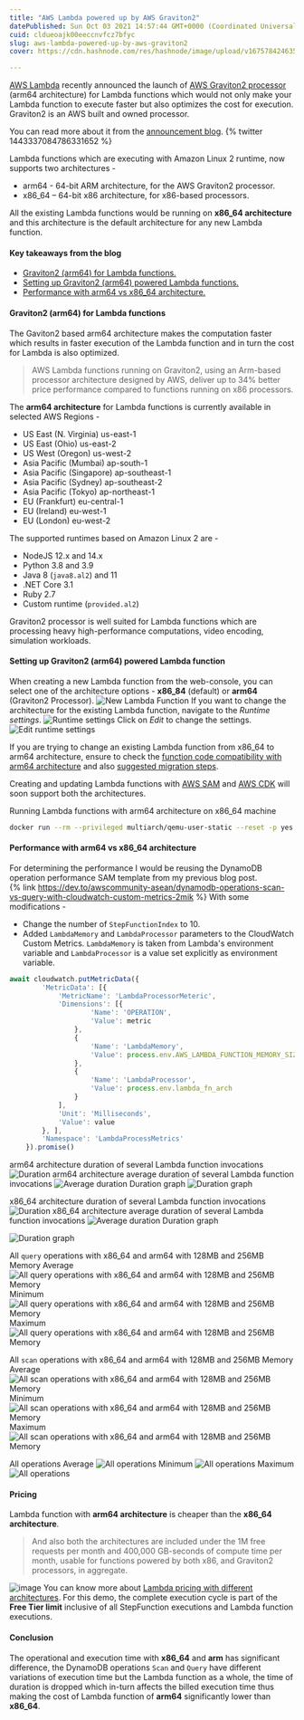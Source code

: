```yaml
---
title: "AWS Lambda powered up by AWS Graviton2"
datePublished: Sun Oct 03 2021 14:57:44 GMT+0000 (Coordinated Universal Time)
cuid: cldueoajk00eeccnvfcz7bfyc
slug: aws-lambda-powered-up-by-aws-graviton2
cover: https://cdn.hashnode.com/res/hashnode/image/upload/v1675784246350/963e3962-0daf-4c4e-a485-fce4fc8043dc.jpeg

---
```


[AWS Lambda](https://aws.amazon.com/lambda/) recently announced the launch of [AWS Graviton2 processor](https://aws.amazon.com/ec2/graviton/) (arm64 architecture) for Lambda functions which would not only make your Lambda function to execute faster but also optimizes the cost for execution. Graviton2 is an AWS built and owned processor.

You can read more about it from the [announcement blog](https://aws.amazon.com/blogs/aws/aws-lambda-functions-powered-by-aws-graviton2-processor-run-your-functions-on-arm-and-get-up-to-34-better-price-performance/).
{% twitter 1443337084786331652 %}

Lambda functions which are executing with Amazon Linux 2 runtime, now supports two architectures -
+ arm64 - 64-bit ARM architecture, for the AWS Graviton2 processor.
+ x86_64 – 64-bit x86 architecture, for x86-based processors.

All the existing Lambda functions would be running on **x86_64 architecture** and this architecture is the default architecture for any new Lambda function. 

#### Key takeaways from the blog
+ [Graviton2 (arm64) for Lambda functions.](#graviton2)
+ [Setting up Graviton2 (arm64) powered Lambda functions.](#setting-up-arm64)
+ [Performance with arm64 vs x86_64 architecture.](#arm64-vs-x86_64)

#### Graviton2 (arm64) for Lambda functions <a name="graviton2"></a>
The Gaviton2 based arm64 architecture makes the computation faster which results in faster execution of the Lambda function and in turn the cost for Lambda is also optimized. 

> AWS Lambda functions running on Graviton2, using an Arm-based processor architecture designed by AWS, deliver up to 34% better price performance compared to functions running on x86 processors. 

The **arm64 architecture** for Lambda functions is currently available in selected AWS Regions - 
+ US East (N. Virginia) us-east-1
+ US East (Ohio) us-east-2
+ US West (Oregon) us-west-2
+ Asia Pacific (Mumbai) ap-south-1
+ Asia Pacific (Singapore) ap-southeast-1
+ Asia Pacific (Sydney) ap-southeast-2
+ Asia Pacific (Tokyo) ap-northeast-1
+ EU (Frankfurt) eu-central-1
+ EU (Ireland) eu-west-1
+ EU (London) eu-west-2

The supported runtimes based on Amazon Linux 2 are -
+ NodeJS 12.x and 14.x
+ Python 3.8 and 3.9
+ Java 8 (`java8.al2`) and 11
+ .NET Core 3.1
+ Ruby 2.7
+ Custom runtime (`provided.al2`)

Graviton2 processor is well suited for Lambda functions which are processing heavy high-performance computations, video encoding, simulation workloads.

#### Setting up Graviton2 (arm64) powered Lambda function <a name="setting-up-arm64"></a>
When creating a new Lambda function from the web-console, you can select one of the architecture options - **x86_84** (default) or **arm64** (Graviton2 Processor).
![New Lambda Function](https://cdn.hashnode.com/res/hashnode/image/upload/v1675784191649/2e0ae763-cd9c-4543-b31a-e9c5c2542390.png)
If you want to change the architecture for the existing Lambda function, navigate to the *Runtime settings*.
![Runtime settings](https://cdn.hashnode.com/res/hashnode/image/upload/v1675784193796/2b938662-f275-413d-bc2a-96f2feac4e7c.png)
Click on *Edit* to change the settings.
![Edit runtime settings](https://cdn.hashnode.com/res/hashnode/image/upload/v1675784195109/8a4c0394-84ff-4abb-89fc-f07e6946cfd4.png)

If you are trying to change an existing Lambda function from x86_64 to arm64 architecture, ensure to check the [function code compatibility with arm64 architecture](https://docs.aws.amazon.com/lambda/latest/dg/foundation-arch.html#foundation-arch-considerations) and also [suggested migration steps](https://docs.aws.amazon.com/lambda/latest/dg/foundation-arch.html#foundation-arch-steps).

Creating and updating Lambda functions with [AWS SAM](https://aws.amazon.com/serverless/sam/) and [AWS CDK](https://aws.amazon.com/cdk/) will soon support both the architectures.

Running Lambda functions with arm64 architecture on x86_64 machine
```bash
docker run --rm --privileged multiarch/qemu-user-static --reset -p yes
```

#### Performance with arm64 vs x86_64 architecture <a name="arm64-vs-x86_64"></a>
For determining the performance I would be reusing the DynamoDB operation performance SAM template from my previous blog post.  
{% link https://dev.to/awscommunity-asean/dynamodb-operations-scan-vs-query-with-cloudwatch-custom-metrics-2mik %} 
With some modifications - 
+ Change the number of `StepFunctionIndex` to 10.
+ Added `LambdaMemory` and `LambdaProcessor` parameters to the CloudWatch Custom Metrics. `LambdaMemory` is taken from Lambda's environment variable and `LambdaProcessor` is a value set explicitly as environment variable. 
```JavaScript
await cloudwatch.putMetricData({
        'MetricData': [{
            'MetricName': 'LambdaProcessorMeteric',
            'Dimensions': [{
                    'Name': 'OPERATION',
                    'Value': metric
                },
                {
                    'Name': 'LambdaMemory',
                    'Value': process.env.AWS_LAMBDA_FUNCTION_MEMORY_SIZE
                },
                {
                    'Name': 'LambdaProcessor',
                    'Value': process.env.lambda_fn_arch
                }
            ],
            'Unit': 'Milliseconds',
            'Value': value
        }, ],
        'Namespace': 'LambdaProcessMetrics'
    }).promise()
```
<!--
StepFunction invocation 1 : x86_64 architecture with 128MB Memory.
Average ![StepFunction invocation 4](https://cdn.hashnode.com/res/hashnode/image/upload/v1675784197434/21c4ff31-0d6c-4c7b-8e09-15c7e5cafea1.png)
Minimum ![Minimum](https://cdn.hashnode.com/res/hashnode/image/upload/v1675784198566/7a86033c-3344-4d23-97e3-bac219b2cbfa.png) 
Maximum ![Maximum](https://cdn.hashnode.com/res/hashnode/image/upload/v1675784200781/c09cf5c1-535e-4423-b711-5dcd57b5edf4.png)

StepFunction invocation 2 : x86_64 architecture with 256MB Memory.
Average ![StepFunction invocation 4](https://cdn.hashnode.com/res/hashnode/image/upload/v1675784202897/09ebeae5-0d4f-43cf-b023-deed0fc6f54a.png) 
Minimum ![Minimum](https://cdn.hashnode.com/res/hashnode/image/upload/v1675784204054/3be50e55-de93-4b95-a229-cac751c89ebd.png) 
Maximum ![Maximum](https://cdn.hashnode.com/res/hashnode/image/upload/v1675784205187/df71968f-5eb5-4c81-88b8-8cb629ce5c7a.png)

StepFunction invocation 3 : arm64 architecture with 128MB Memory.
Average ![StepFunction invocation 4](https://cdn.hashnode.com/res/hashnode/image/upload/v1675784206351/f8923c8b-742f-4a4d-b1f1-382c9bce297a.png)
Minimum ![Minimum](https://cdn.hashnode.com/res/hashnode/image/upload/v1675784208401/8c5071b1-cef7-414f-9a71-771400da3626.png)
Maximum ![Maximum](https://cdn.hashnode.com/res/hashnode/image/upload/v1675784209878/0db435e2-a41b-43ad-b95a-7f23409c7a5c.png)

StepFunction invocation 4 : arm64 architecture with 256MB Memory.
Average ![StepFunction invocation 4](https://cdn.hashnode.com/res/hashnode/image/upload/v1675784211234/5f3d25e8-34a7-4dd4-83fe-f62c9b4778cb.png)
Minimum ![Minimum](https://cdn.hashnode.com/res/hashnode/image/upload/v1675784213233/e120ff44-9125-4dd3-86f7-00ed031981ef.png)
Maximum ![Maximum](https://cdn.hashnode.com/res/hashnode/image/upload/v1675784215222/ccfc37d3-442e-4267-93d3-266d8648e627.png)
-->

arm64 architecture duration of several Lambda function invocations
![Duration](https://cdn.hashnode.com/res/hashnode/image/upload/v1675784217506/f8801eeb-7dd6-4cbc-8fba-065893d35c4a.png)
arm64 architecture average duration of several Lambda function invocations
![Average duration](https://cdn.hashnode.com/res/hashnode/image/upload/v1675784219478/bde58df6-a57c-4d48-a1f4-c42285f9e43d.png)
Duration graph
![Duration graph](https://cdn.hashnode.com/res/hashnode/image/upload/v1675784221425/5b8048f0-a72c-458f-a8aa-030cfa8878c3.png)
 
x86_64 architecture duration of several Lambda function invocations
![Duration](https://cdn.hashnode.com/res/hashnode/image/upload/v1675784222612/4cdbdb35-19c2-4bf8-97ac-cabb6e57a7bf.png)
x86_64 architecture average duration of several Lambda function invocations
![Average duration](https://cdn.hashnode.com/res/hashnode/image/upload/v1675784224606/06ff5e19-8711-4489-a923-f9c148c526b0.png)
Duration graph
<!--![Duration graph](https://cdn.hashnode.com/res/hashnode/image/upload/v1675784225822/1acd3767-9cac-4211-9ee9-282e298654cd.png)-->
![Duration graph](https://cdn.hashnode.com/res/hashnode/image/upload/v1675784228194/e03c0fae-7170-4982-acdc-bfb3a30c595d.png)
 
All `query` operations with x86_64 and arm64 with 128MB and 256MB Memory
Average ![All query operations with x86_64 and arm64 with 128MB and 256MB Memory](https://cdn.hashnode.com/res/hashnode/image/upload/v1675784229584/a2ed9032-7727-4c94-9b9c-2100395d4a7d.png)  
Minimum ![All query operations with x86_64 and arm64 with 128MB and 256MB Memory](https://cdn.hashnode.com/res/hashnode/image/upload/v1675784230867/6f1fb19e-9bbf-49e7-b346-2d24303e311b.png)
Maximum ![All query operations with x86_64 and arm64 with 128MB and 256MB Memory](https://cdn.hashnode.com/res/hashnode/image/upload/v1675784232978/a0c07d02-9d42-428e-8662-3e659f0c1cd6.png) 

All `scan` operations with x86_64 and arm64 with 128MB and 256MB Memory
Average ![All scan operations with x86_64 and arm64 with 128MB and 256MB Memory](https://cdn.hashnode.com/res/hashnode/image/upload/v1675784234470/09e1536b-51e8-4914-9912-c6c29846ed30.png)
Minimum ![All scan operations with x86_64 and arm64 with 128MB and 256MB Memory](https://cdn.hashnode.com/res/hashnode/image/upload/v1675784235929/c63b0b32-4462-4c3a-968d-40a0fbcad543.png)
Maximum ![All scan operations with x86_64 and arm64 with 128MB and 256MB Memory](https://cdn.hashnode.com/res/hashnode/image/upload/v1675784237948/7b711d4b-9800-4fd9-92cf-ba6390f88294.png) 

All operations 
Average ![All operations](https://cdn.hashnode.com/res/hashnode/image/upload/v1675784240178/cc302423-45c2-4d55-911c-4ca7d24bf222.png)
Minimum ![All operations](https://cdn.hashnode.com/res/hashnode/image/upload/v1675784241736/0e604612-46fc-4785-82c2-4c5405bbf429.png) 
Maximum ![All operations](https://cdn.hashnode.com/res/hashnode/image/upload/v1675784242926/615f08d9-3e37-44a8-8895-77895d2bed20.png)

#### Pricing
Lambda function with **arm64 architecture** is cheaper than the **x86_64 architecture**. 
>And also both the architectures are included under the 1M free requests per month and 400,000 GB-seconds of compute time per month, usable for functions powered by both x86, and Graviton2 processors, in aggregate.

![image](https://cdn.hashnode.com/res/hashnode/image/upload/v1675784245028/c2ab45c3-50f5-4a3e-b85d-8dacfa9d5877.png)
You can know more about [Lambda pricing with different architectures](https://aws.amazon.com/lambda/pricing/).
For this demo, the complete execution cycle is part of the **Free Tier limit** inclusive of all StepFunction executions and Lambda function executions.

#### Conclusion
The operational and execution time with **x86_64** and **arm** has significant difference, the DynamoDB operations `Scan` and `Query` have different variations of execution time but the Lambda function as a whole, the time of duration is dropped which in-turn affects the billed execution time thus making the cost of Lambda function of **arm64** significantly lower than **x86_64**.
